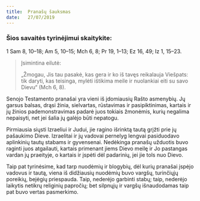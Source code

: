 ```yaml
---
title:  Pranašų šauksmas
date:   27/07/2019
---
```


### Šios savaitės tyrinėjimui skaitykite: 
1 Sam 8, 10–18; Am 5, 10–15; Mch 6, 8; Pr 19, 1–13; Ez 16, 49; Iz 1, 15–23.

> <p>Įsimintina eilutė:</p>
> „Žmogau, Jis tau pasakė, kas gera ir ko iš tavęs reikalauja Viešpats: tik daryti, kas teisinga, mylėti ištikima meile ir nuolankiai eiti su savo Dievu“ (Mch 6, 8).

Senojo Testamento pranašai yra vieni iš įdomiausių Rašto asmenybių. Jų garsus balsas, drąsi žinia, sielvartas, rūstavimas ir pasipiktinimas, kartais ir jų žinios pademonstravimas padarė juos tokiais žmonėmis, kurių negalima nepaisyti, net jei šalia jų galėjo būti nepatogu.

Pirmiausia siųsti Izraeliui ir Judui, jie ragino išrinktą tautą grįžti prie jų pašaukimo Dieve. Izraelitai ir jų vadovai pernelyg lengvai pasiduodavo aplinkinių tautų stabams ir gyvensenai. Nedėkinga pranašų užduotis buvo raginti juos atgailauti, kartais primenant jiems Dievo meilę ir Jo pastangas vardan jų praeityje, o kartais ir įspėti dėl padarinių, jei jie tols nuo Dievo.

Taip pat tyrinėsime, kad tarp nuodėmių ir blogybių, dėl kurių pranašai įspėjo vadovus ir tautą, viena iš didžiausių nuodėmių buvo vargšų, turinčiųjų poreikių, bejėgių priespauda. Taip, nederėjo garbinti stabų; taip, nederėjo laikytis netikrų religinių papročių; bet silpnųjų ir vargšų išnaudodamas taip pat buvo vertas pasmerkimo.

